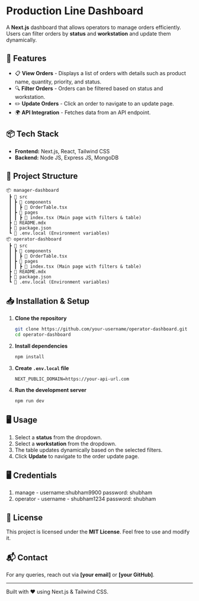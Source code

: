 

# Production Line Dashboard

A **Next.js** dashboard that allows operators to manage orders efficiently. Users can filter orders by **status** and **workstation** and update them dynamically.

## 🚀 Features

- 📋 **View Orders** - Displays a list of orders with details such as product name, quantity, priority, and status.
- 🔍 **Filter Orders** - Orders can be filtered based on status and workstation.
- ✏️ **Update Orders** - Click an order to navigate to an update page.
- 🌍 **API Integration** - Fetches data from an API endpoint.

## 📦 Tech Stack

- **Frontend:** Next.js, React, Tailwind CSS
- **Backend:** Node JS, Express JS, MongoDB

## 📂 Project Structure

```plaintext
📦 manager-dashboard
 ┣ 📂 src
 ┃ ┣ 📂 components
 ┃ ┃ ┣ 📜 OrderTable.tsx
 ┃ ┣ 📂 pages
 ┃ ┃ ┣ 📜 index.tsx (Main page with filters & table)
 ┣ 📜 README.mdx
 ┣ 📜 package.json
 ┗ 📜 .env.local (Environment variables)
📦 operator-dashboard
 ┣ 📂 src
 ┃ ┣ 📂 components
 ┃ ┃ ┣ 📜 OrderTable.tsx
 ┃ ┣ 📂 pages
 ┃ ┃ ┣ 📜 index.tsx (Main page with filters & table)
 ┣ 📜 README.mdx
 ┣ 📜 package.json
 ┗ 📜 .env.local (Environment variables)
```

## 📥 Installation & Setup

1. **Clone the repository**
   ```bash
   git clone https://github.com/your-username/operator-dashboard.git
   cd operator-dashboard
   ```
2. **Install dependencies**
   ```bash
   npm install
   ```
3. **Create `.env.local` file**
   ```plaintext
   NEXT_PUBLIC_DOMAIN=https://your-api-url.com
   ```
4. **Run the development server**
   ```bash
   npm run dev
   ```

## 🖥️ Usage

1. Select a **status** from the dropdown.
2. Select a **workstation** from the dropdown.
3. The table updates dynamically based on the selected filters.
4. Click **Update** to navigate to the order update page.

## 🖥️ Credentials
1. manage - username:shubham9900 password: shubham
2. operator - username - shubham1234 password: shubham


## 📜 License

This project is licensed under the **MIT License**. Feel free to use and modify it.

## 📬 Contact

For any queries, reach out via **[your email]** or **[your GitHub]**.

---
Built with ❤️ using Next.js & Tailwind CSS.

